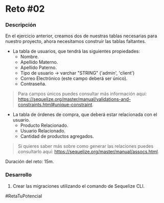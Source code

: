 # Reto #02
### Descripción
En el ejercicio anterior, creamos dos de nuestras tablas necesarias para nuestro proyecto, ahora necesitamos construir las tablas faltantes.

- La tabla de usuarios, que tendrá las siguientes propiedades:
  - Nombre.
  - Apellido Materno.
  - Apellido Paterno.
  - Tipo de usuario -> varchar "STRING" ('admin', 'client')
  - Correo Electrónico (este campo deberá ser único).
  - Contraseña.


> Para campos únicos puedes consultar más información aquí: https://sequelize.org/master/manual/validations-and-constraints.html#unique-constraint.


- La tabla de órdenes de compra, que deberá estar relacionada con el usuario.
  - Producto Relacionado.
  - Usuario Relacionado.
  - Cantidad de productos agregados.


> Si quieres saber más sobre como generar las relaciones puedes consultarlo aquí: https://sequelize.org/master/manual/assocs.html.

Duración del reto: 15m.

### Desarrollo
1. Crear las migraciones utilizando el comando de Sequelize CLI.

#RetaTuPotencial
